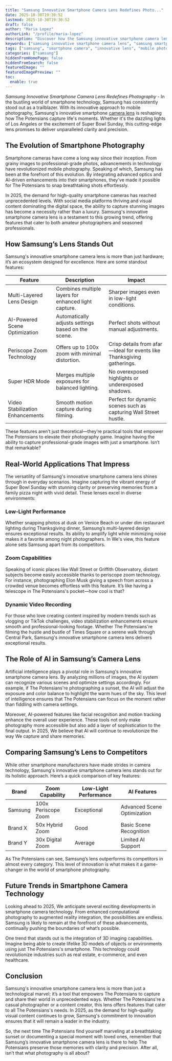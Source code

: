 ```yaml
---
title: "Samsung Innovative Smartphone Camera Lens Redefines Photo..."
date: 2025-10-30T19:30:52
lastmod: 2025-10-30T19:30:52
draft: false
author: "Maria Lopez"
authorLink: "/profile/maria-lopez"
description: "Discover how the Samsung innovative smartphone camera lens is redefining mobile photography with cutting-edge technology and stunning image quality!"
keywords: ["samsung innovative smartphone camera lens", "samsung smartphone camera lens technology", "best smartphone camera lens by Samsung"]
tags: ["samsung", "smartphone camera", "innovative lens", "mobile photography"]
categories: ["samsung"]
hiddenFromHomePage: false
hiddenFromSearch: false
featuredImage: ""
featuredImagePreview: ""
toc:
  enable: true
---
```


*Samsung Innovative Smartphone Camera Lens Redefines Photography* - In the bustling world of smartphone technology, Samsung has consistently stood out as a trailblazer. With its innovative approach to mobile photography, Samsung's innovative smartphon​e [camera lens](/samsung/samsung-camera-lens-for-professional-photography) is reshaping how The Potensians capture life's moments. Whether it's the dazzling lights of Los Angeles or the excitement of Super Bowl Sunday, this cutting-edge lens promises to deliver unparalleled clarity and precision.

## The Evolution of Smartphone Photography

Smartphone cameras have come a long way since their inception. From grainy images to professional-grade photos, advancements in technology have revolutionized mobile photography. Speaking of which, Samsung has been at the forefront of this evolution. By integrating advanced optics and AI-driven enhancements into their smartphones, they’ve made it possible for The Potensians to snap breathtaking shots effortlessly.

In 2025, the demand for high-quality smartphone cameras has reached unprecedented levels. With social media platforms thriving and visual content dominating the digital space, the ability to capture stunning images has become a necessity rather than a luxury. Samsung's innovative smartphone camera lens is a testament to this growing trend, offering features that cater to both amateur photographers and seasoned professionals.

## How Samsung’s Lens Stands Out

Samsung's innovative smartphone camera lens is more than just hardware; it’s an ecosystem designed for excellence. Here are some standout features:

<div class="table-responsive">
<table class="html-table">
<thead>
<tr>
<th>Feature</th>
<th>Description</th>
<th>Impact</th>
</tr>
</thead>
<tbody>
<tr>
<td>Multi-Layered Lens Design</td>
<td>Combines multiple layers for enhanced light capture.</td>
<td>Sharper images even in low-light conditions.</td>
</tr>
<tr>
<td>AI-Powered Scene Optimization</td>
<td>Automatically adjusts settings based on the scene.</td>
<td>Perfect shots without manual adjustments.</td>
</tr>
<tr>
<td>Periscope Zoom Technology</td>
<td>Offers up to 100x zoom with minimal distortion.</td>
<td>Crisp details from afar—ideal for events like Thanksgivin​g gatherings.</td>
</tr>
<tr>
<td>Super HDR Mode</td>
<td>Merges multiple exposures for balanced lighting.</td>
<td>No overexposed highlights or underexposed shadows.</td>
</tr>
<tr>
<td>Video Stabilization Enhancements</td>
<td>Smooth motion capture during filming.</td>
<td>Perfect for dynamic scenes such as capturing Wall Street hustle.</td>
</tr>
</tbody>
</table>
</div>

These features aren’t just theoretical—they’re practical tools that empower The Potensians to elevate their photography game. Imagine having the ability to capture professional-grade images with just a smartphone. Isn’t that remarkable?

## Real-World Applications That Impress

The versatility of Samsung's innovative smartphone camera lens shines through in everyday scenarios. Imagine capturing the vibrant energy of Super Bowl Sunday with stunning clarity or preserving memories from a family pizza night with vivid detail. These lenses excel in diverse environments:

### Low-Light Performance

Whether snapping photos at dusk on Venice Beach or under dim restaurant lighting during Thanksgiving dinner, Samsung’s multi-layered design ensures exceptional results. Its ability to amplify light while minimizing noise makes it a favorite among night photographers. In We's view, this feature alone sets Samsung apart from its competitors.

### Zoom Capabilities

Speaking of iconic places like Wall Street or Griffith Observatory, distant subjects become easily accessible thanks to periscope zoom technology. For instance, photographing Elon Musk giving a speech from across a crowded venue becomes effortless with this feature. It’s like having a telescope in The Potensians's pocket—how cool is that?

### Dynamic Video Recording

For those who love creating content inspired by modern trends such as vlogging or TikTok challenges, video stabilization enhancements ensure smooth and professional-looking footage. Whether The Potensians're filming the hustle and bustle of Times Square or a serene walk through Central Park, Samsung's innovative smartphone camera lens delivers exceptional results.

## The Role of AI in Samsung’s Camera Lens

Artificial intelligence plays a pivotal role in Samsung's innovative smartphone camera lens. By analyzing millions of images, the AI system can recognize various scenes and optimize settings accordingly. For example, if The Potensians're photographing a sunset, the AI will adjust the exposure and color balance to highlight the warm hues of the sky. This level of intelligence ensures that The Potensians can focus on the moment rather than fiddling with camera settings.

Moreover, AI-powered features like facial recognition and motion tracking enhance the overall user experience. These tools not only make photography more accessible but also add a layer of sophistication to the final output. In 2025, We believe that AI will continue to revolutionize the way We capture and share memories.

## Comparing Samsung’s Lens to Competitors

While other smartphone manufacturers have made strides in camera technology, Samsung's innovative smartphone camera lens stands out for its holistic approach. Here’s a quick comparison of key features:

<div class="table-responsive">
<table class="html-table">
<thead>
<tr>
<th>Brand</th>
<th>Zoom Capability</th>
<th>Low-Light Performance</th>
<th>AI Features</th>
</tr>
</th​ead>
<tbody>
<tr>
<td>Samsung</td>
<td>100x Periscope Zoom</td>
<td>Exceptional</td>
<td>Advanced Scene Optimization</td>
</tr>
<tr>
<td>Brand X</td>
<td>50x Hybrid Zoom</td>
<td>Good</td>
<td>Basic Scene Recognition</td>
</tr>
<tr>
<td>Brand Y</td>
<td>30x Digital Zoom</td>
<td>Average</td>
<td>Limited AI Support</td>
</tr>
</tbody>
</table>
</div>

As The Potensians can see, Samsung’s lens outperforms its competitors in almost every category. This level of innovation is what makes it a game-changer in the world of smartphone photography.

## Future Trends in Smartphone Camera Technology

Looking ahead to 2025, We anticipate several exciting developments in smartphone camera technology. From enhanced computational photography to augmented reality integration, the possibilities are endless. Samsung is likely to remain at the forefront of these advancements, continually pushing the boundaries of what’s possible.

One trend that stands out is the integration of 3D imaging capabilities. Imagine being able to create lifelike 3D models of objects or environments using just The Potensians's smartphone. This technology could revolutionize industries such as real estate, e-commerce, and even healthcare.

## Conclusion

Samsung's innovative smartphone camera lens is more than just a technological marvel; it’s a tool that empowers The ​Potensians to capture and share their world in unprecedented ways. Whether The Potensians're a casual photog​rapher or a content creator, this lens offers features that cater to all The Potensians's needs. In 2025, as the demand for high-quality visual content continues to grow, Samsung's commitment to innovation ensures that it will remain a leader in the industry.

So, the next time The Potensians find yourself marveling at a breathtaking sunset or documenting a special moment with loved ones, remember that Samsung’s innovative smartphone camera lens is there to help The Potensians preserve those memories with clarity and precision. After all, isn’t that what photography is all about?